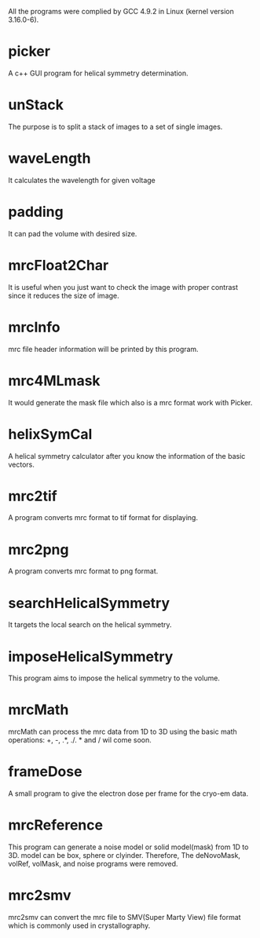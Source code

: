 All the programs were complied by GCC 4.9.2 in Linux (kernel version 3.16.0-6).
# picker
A c++ GUI program for helical symmetry determination.
 
# unStack
The purpose is to split a stack of images to a set of single images.
 
# waveLength
It calculates the wavelength for given voltage
 
# padding
It can pad the volume with desired size.
 
# mrcFloat2Char
It is useful when you just want to check the image with proper contrast since it reduces the size of image.

# mrcInfo
mrc file header information will be printed by this program.

# mrc4MLmask
It would generate the mask file which also is a mrc format work with Picker.

# helixSymCal
A helical symmetry calculator after you know the information of the basic vectors.

# mrc2tif
A program converts mrc format to tif format for displaying.

# mrc2png
A program converts mrc format to png format. 

# searchHelicalSymmetry
It targets the local search on the helical symmetry.

# imposeHelicalSymmetry
This program aims to impose the helical symmetry to the volume.

# mrcMath
mrcMath can process the mrc data from 1D to 3D using the basic math operations: +, -, .*, ./. * and / wil come soon.

# frameDose
A small program to give the electron dose per frame for the cryo-em data.

# mrcReference
This program can generate a noise model or solid model(mask) from 1D to 3D. model can be box, sphere or clyinder. Therefore, The deNovoMask, volRef, volMask, and noise programs were removed.

# mrc2smv
mrc2smv can convert the mrc file to SMV(Super Marty View) file format which is commonly used in crystallography. 

